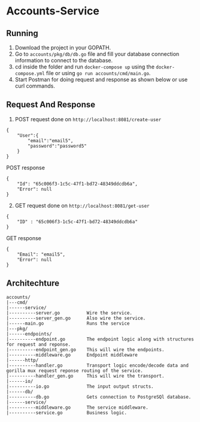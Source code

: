 # Accounts-Service

## Running

1. Download the project in your GOPATH.
2. Go to `accounts/pkg/db/db.go` file and fill your database connection information to connect to the database.
3. cd inside the folder and run `docker-compose up` using the `docker-compose.yml` file or using `go run accounts/cmd/main.go`.
4. Start Postman for doing request and response as shown below or use curl commands.

## Request And Response

1. POST request done on `http://localhost:8081/create-user`

```
{
	"User":{
		"email":"email5", 
		"password":"password5"
	}
}
```

POST response

```
{
    "Id": "65c006f3-1c5c-47f1-bd72-48349ddcdb6a",
    "Error": null
}
```

2. GET request done on `http://localhost:8081/get-user`

```
{
	"ID" : "65c006f3-1c5c-47f1-bd72-48349ddcdb6a"
}
```

GET response

```
{
    "Email": "email5",
    "Error": null
}
```

## Architechture
```
accounts/  
|---cmd/  
|------service/  
|----------server.go          Wire the service.  
|----------server_gen.go      Also wire the service.  
|------main.go                Runs the service  
|---pkg/  
|------endpoints/  
|----------endpoint.go        The endpoint logic along with structures for request and reponse.  
|----------endpoint_gen.go    This will wire the endpoints.  
|----------middleware.go      Endpoint middleware  
|------http/  
|----------handler.go         Transport logic encode/decode data and gorilla mux request reponse routing of the service.  
|----------handler_gen.go     This will wire the transport.  
|------io/  
|----------io.go              The input output structs.  
|------db/  
|----------db.go              Gets connection to PostgreSQl database.  
|------service/  
|----------middleware.go      The service middleware.  
|----------service.go         Business logic.
```
